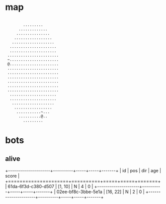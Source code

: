 # map

```

        .........
      .............
     ...............
    .................
   ...................
  .....................
  .....................
 .......................
 ~......................
 @......................
 .......................
 .......................
 .......................
 .......................
 .......................
 .......................
  .....................
  .....................
   ...................
    .................
     ...........~...
      ..........@..
        .........

```

# bots

## alive

+---------------------+----------+-----+-----+-------+
| id                  | pos      | dir | age | score |
+=====================+==========+=====+=====+=======+
| 61da-6f3d-c380-d507 | [1, 10]  | N   | 4   | 0     |
+---------------------+----------+-----+-----+-------+
| 02ee-bf8c-3bbe-5e1a | [16, 22] | N   | 2   | 0     |
+---------------------+----------+-----+-----+-------+


